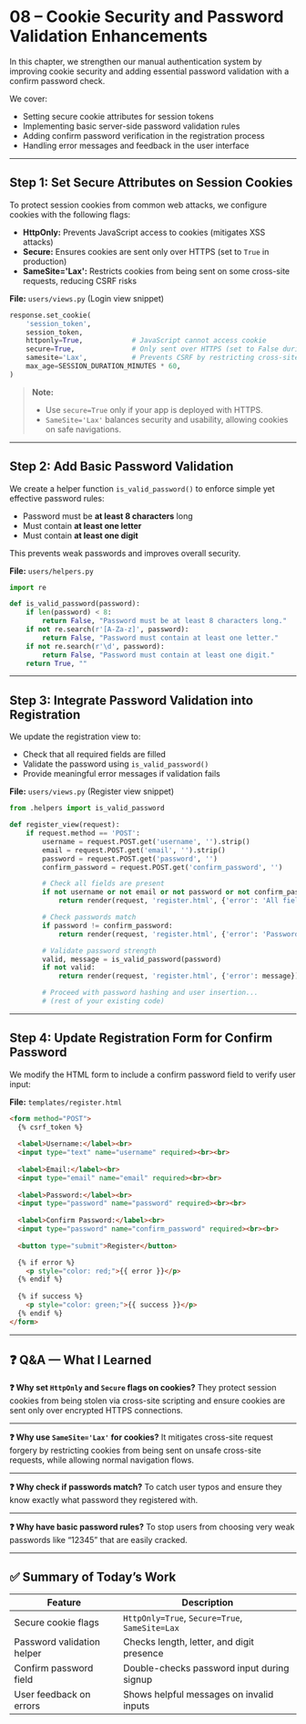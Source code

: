 
# 08 – Cookie Security and Password Validation Enhancements

In this chapter, we strengthen our manual authentication system by improving cookie security and adding essential password validation with a confirm password check.

We cover:

* Setting secure cookie attributes for session tokens
* Implementing basic server-side password validation rules
* Adding confirm password verification in the registration process
* Handling error messages and feedback in the user interface

---

## Step 1: Set Secure Attributes on Session Cookies

To protect session cookies from common web attacks, we configure cookies with the following flags:

* **HttpOnly:** Prevents JavaScript access to cookies (mitigates XSS attacks)
* **Secure:** Ensures cookies are sent only over HTTPS (set to `True` in production)
* **SameSite='Lax':** Restricts cookies from being sent on some cross-site requests, reducing CSRF risks

**File:** `users/views.py` (Login view snippet)

```python
response.set_cookie(
    'session_token',
    session_token,
    httponly=True,            # JavaScript cannot access cookie
    secure=True,              # Only sent over HTTPS (set to False during local dev)
    samesite='Lax',           # Prevents CSRF by restricting cross-site cookie sending
    max_age=SESSION_DURATION_MINUTES * 60,
)
```

> **Note:**
>
> * Use `secure=True` only if your app is deployed with HTTPS.
> * `SameSite='Lax'` balances security and usability, allowing cookies on safe navigations.

---

## Step 2: Add Basic Password Validation

We create a helper function `is_valid_password()` to enforce simple yet effective password rules:

* Password must be **at least 8 characters** long
* Must contain **at least one letter**
* Must contain **at least one digit**

This prevents weak passwords and improves overall security.

**File:** `users/helpers.py`

```python
import re

def is_valid_password(password):
    if len(password) < 8:
        return False, "Password must be at least 8 characters long."
    if not re.search(r'[A-Za-z]', password):
        return False, "Password must contain at least one letter."
    if not re.search(r'\d', password):
        return False, "Password must contain at least one digit."
    return True, ""
```

---

## Step 3: Integrate Password Validation into Registration

We update the registration view to:

* Check that all required fields are filled
* Validate the password using `is_valid_password()`
* Provide meaningful error messages if validation fails

**File:** `users/views.py` (Register view snippet)

```python
from .helpers import is_valid_password

def register_view(request):
    if request.method == 'POST':
        username = request.POST.get('username', '').strip()
        email = request.POST.get('email', '').strip()
        password = request.POST.get('password', '')
        confirm_password = request.POST.get('confirm_password', '')

        # Check all fields are present
        if not username or not email or not password or not confirm_password:
            return render(request, 'register.html', {'error': 'All fields are required'})

        # Check passwords match
        if password != confirm_password:
            return render(request, 'register.html', {'error': 'Passwords do not match'})

        # Validate password strength
        valid, message = is_valid_password(password)
        if not valid:
            return render(request, 'register.html', {'error': message})

        # Proceed with password hashing and user insertion...
        # (rest of your existing code)
```

---

## Step 4: Update Registration Form for Confirm Password

We modify the HTML form to include a confirm password field to verify user input:

**File:** `templates/register.html`

```html
<form method="POST">
  {% csrf_token %}
  
  <label>Username:</label><br>
  <input type="text" name="username" required><br><br>
  
  <label>Email:</label><br>
  <input type="email" name="email" required><br><br>
  
  <label>Password:</label><br>
  <input type="password" name="password" required><br><br>
  
  <label>Confirm Password:</label><br>
  <input type="password" name="confirm_password" required><br><br>
  
  <button type="submit">Register</button>

  {% if error %}
    <p style="color: red;">{{ error }}</p>
  {% endif %}
  
  {% if success %}
    <p style="color: green;">{{ success }}</p>
  {% endif %}
</form>
```

---

## ❓ Q\&A — What I Learned

**❓ Why set `HttpOnly` and `Secure` flags on cookies?**
They protect session cookies from being stolen via cross-site scripting and ensure cookies are sent only over encrypted HTTPS connections.

---

**❓ Why use `SameSite='Lax'` for cookies?**
It mitigates cross-site request forgery by restricting cookies from being sent on unsafe cross-site requests, while allowing normal navigation flows.

---

**❓ Why check if passwords match?**
To catch user typos and ensure they know exactly what password they registered with.

---

**❓ Why have basic password rules?**
To stop users from choosing very weak passwords like “12345” that are easily cracked.

---

## ✅ Summary of Today’s Work

| Feature                    | Description                                    |
| -------------------------- | ---------------------------------------------- |
| Secure cookie flags        | `HttpOnly=True`, `Secure=True`, `SameSite=Lax` |
| Password validation helper | Checks length, letter, and digit presence      |
| Confirm password field     | Double-checks password input during signup     |
| User feedback on errors    | Shows helpful messages on invalid inputs       |

